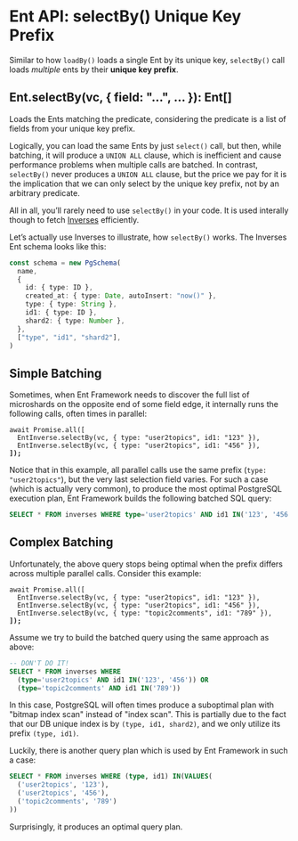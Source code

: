 # Ent API: selectBy() Unique Key Prefix

Similar to how `loadBy()` loads a single Ent by its unique key, `selectBy()` call loads _multiple_ ents by their **unique key prefix**.

## Ent.selectBy(vc, { field: "...", ... }): Ent\[]

Loads the Ents matching the predicate, considering the predicate is a list of fields from your unique key prefix.

Logically, you can load the same Ents by just `select()` call, but then, while batching, it will produce a `UNION ALL` clause, which is inefficient and cause performance problems when multiple calls are batched. In contrast, `selectBy()` never produces a `UNION ALL` clause, but the price we pay for it is the implication that we can only select by the unique key prefix, not by an arbitrary predicate.

All in all, you’ll rarely need to use `selectBy()` in your code. It is used interally though to fetch [Inverses](../architecture/ent-framework-metas-tao-entgo.md#no-explicit-assocs) efficiently.&#x20;

Let’s actually use Inverses to illustrate, how `selectBy()` works. The Inverses Ent schema looks like this:

```typescript
const schema = new PgSchema(
  name,
  {
    id: { type: ID },
    created_at: { type: Date, autoInsert: "now()" },
    type: { type: String },
    id1: { type: ID },
    shard2: { type: Number },
  },
  ["type", "id1", "shard2"],
)
```

## Simple Batching

Sometimes, when Ent Framework needs to discover the full list of microshards on the opposite end of some field edge, it internally runs the following calls, often times in parallel:

<pre class="language-typescript"><code class="lang-typescript">await Promise.all([
  EntInverse.selectBy(vc, { type: "user2topics", id1: "123" }),
  EntInverse.selectBy(vc, { type: "user2topics", id1: "456" }),
<strong>]);
</strong></code></pre>

Notice that in this example, all parallel calls use the same prefix (`type: "user2topics"`), but the very last selection field varies. For such a case (which is actually very common), to produce the most optimal PostgreSQL execution plan, Ent Framework builds the following batched SQL query:

```sql
SELECT * FROM inverses WHERE type='user2topics' AND id1 IN('123', '456')
```

## Complex Batching

Unfortunately, the above query stops being optimal when the prefix differs across multiple parallel calls. Consider this example:

<pre class="language-typescript"><code class="lang-typescript">await Promise.all([
  EntInverse.selectBy(vc, { type: "user2topics", id1: "123" }),
  EntInverse.selectBy(vc, { type: "user2topics", id1: "456" }),
  EntInverse.selectBy(vc, { type: "topic2comments", id1: "789" }),
<strong>]);  
</strong></code></pre>

Assume we try to build the batched query using the same approach as above:

```sql
-- DON'T DO IT!
SELECT * FROM inverses WHERE
  (type='user2topics' AND id1 IN('123', '456')) OR
  (type='topic2comments' AND id1 IN('789'))
```

In this case, PostgreSQL will often times produce a suboptimal plan with "bitmap index scan" instead of "index scan". This is partially due to the fact that our DB unique index is by `(type, id1, shard2)`, and we only utilize its prefix `(type, id1)`.

Luckily, there is another query plan which is used by Ent Framework in such a case:

```sql
SELECT * FROM inverses WHERE (type, id1) IN(VALUES(
  ('user2topics', '123'),
  ('user2topics', '456'),
  ('topic2comments', '789')
))
```

Surprisingly, it produces an optimal query plan.
